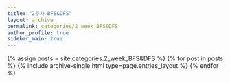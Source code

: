 ```yaml
---
title: "2주차_BFS&DFS"
layout: archive
permalink: categories/2_week_BFS&DFS
author_profile: true
sidebar_main: true
---
```



{% assign posts = site.categories.2_week_BFS&DFS %}
{% for post in posts %} {% include archive-single.html type=page.entries_layout %} {% endfor %}